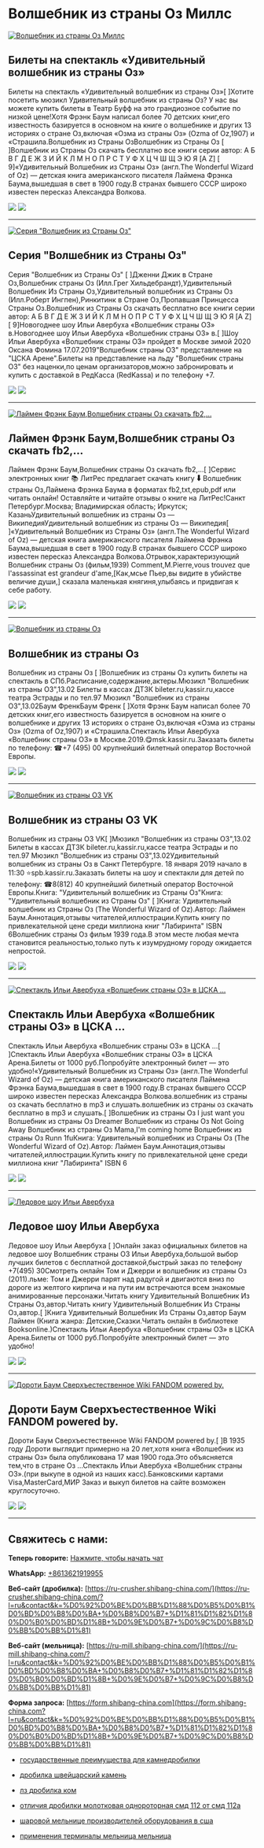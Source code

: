 # Волшебник из страны Оз Миллс

<a href="https://swt.shibang-china.com/?l=ru&img&k=%D0%92%D0%BE%D0%BB%D1%88%D0%B5%D0%B1%D0%BD%D0%B8%D0%BA+%D0%B8%D0%B7+%D1%81%D1%82%D1%80%D0%B0%D0%BD%D1%8B+%D0%9E%D0%B7+%D0%9C%D0%B8%D0%BB%D0%BB%D1%81" target="_blank">![Волшебник из страны Оз Миллс](http://static.shibang-china.com/all-800x300/1050.jpg)</a>

## Билеты на спектакль &#171;Удивительный волшебник из страны Оз&#187;
Билеты на спектакль &#171;Удивительный волшебник из страны Оз&#187;[ ]Хотите посетить мюзикл Удивительный волшебник из страны Оз? У нас вы можете купить билеты в Театр Буфф на это грандиозное событие по низкой цене!Хотя Фрэнк Баум написал более 70 детских книг,его известность базируется в основном на книге о волшебнике и других 13 историях о стране Оз,включая &#171;Озма из страны Оз&#187; (Ozma of Oz,1907) и &#171;Страшила.Волшебник из Страны ОзВолшебник из Страны Оз [ ]Волшебник из Страны Оз скачать бесплатно все книги серии автор: А Б В Г Д Е Ж З И Й К Л М Н О П Р С Т У Ф Х Ц Ч Ш Щ Э Ю Я [A Z] [ 9]&#171;Удивительный Волшебник из Страны Оз&#187; (англ.The Wonderful Wizard of Oz) — детская книга американского писателя Лаймена Фрэнка Баума,вышедшая в свет в 1900 году.В странах бывшего СССР широко известен пересказ Александра Волкова.


<a href="https://whatsapp.shibangsoft.com/WhatsApp.php" target="_blank" title="WhatsApp">![](http://static.shibang-china.com/icon/whatsapp.png)</a> <a href="https://swt.shibang-china.com/?l=ru&icon&k=%D0%92%D0%BE%D0%BB%D1%88%D0%B5%D0%B1%D0%BD%D0%B8%D0%BA+%D0%B8%D0%B7+%D1%81%D1%82%D1%80%D0%B0%D0%BD%D1%8B+%D0%9E%D0%B7+%D0%9C%D0%B8%D0%BB%D0%BB%D1%81" target="_blank">![](http://static.shibang-china.com/icon/chat-ru.png)</a>

---

<a href="https://swt.shibang-china.com/?l=ru&img&k=%D0%92%D0%BE%D0%BB%D1%88%D0%B5%D0%B1%D0%BD%D0%B8%D0%BA+%D0%B8%D0%B7+%D1%81%D1%82%D1%80%D0%B0%D0%BD%D1%8B+%D0%9E%D0%B7+%D0%9C%D0%B8%D0%BB%D0%BB%D1%81" target="_blank">![Серия &quot;Волшебник из Страны Оз&quot;](http://static.shibang-china.com/all-800x300/712.jpg)</a>

## Серия &quot;Волшебник из Страны Оз&quot;
Серия &quot;Волшебник из Страны Оз&quot; [ ]Дженни Джик в Стране Оз,Волшебник страны Оз (Илл.Грег Хильдебрандт),Удивительный Волшебник Из Страны Оз,Удивительный волшебник из Страны Оз (Илл.Роберт Ингпен),Ринкитинк в Стране Оз,Пропавшая Принцесса Страны Оз.Волшебник из Страны Оз скачать бесплатно все книги серии автор: А Б В Г Д Е Ж З И Й К Л М Н О П Р С Т У Ф Х Ц Ч Ш Щ Э Ю Я [A Z] [ 9]Новогоднее шоу Ильи Авербуха &#171;Волшебник страны ОЗ&#187; в.Новогоднее шоу Ильи Авербуха &#171;Волшебник страны ОЗ&#187; в.[ ]Шоу Ильи Авербуха &#171;Волшебник страны ОЗ&#187; пройдет в Москве зимой 2020 Оксана Фомина 17.07.2019&quot;Волшебник страны ОЗ&quot; представление на &quot;ЦСКА Арене&quot;.Билеты на представление на льду &quot;Волшебник страны ОЗ&quot; без наценки,по ценам организаторов,можно забронировать и купить с доставкой в РедКасса (RedKassa) и по телефону +7.


<a href="https://whatsapp.shibangsoft.com/WhatsApp.php" target="_blank" title="WhatsApp">![](http://static.shibang-china.com/icon/whatsapp.png)</a> <a href="https://swt.shibang-china.com/?l=ru&icon&k=%D0%92%D0%BE%D0%BB%D1%88%D0%B5%D0%B1%D0%BD%D0%B8%D0%BA+%D0%B8%D0%B7+%D1%81%D1%82%D1%80%D0%B0%D0%BD%D1%8B+%D0%9E%D0%B7+%D0%9C%D0%B8%D0%BB%D0%BB%D1%81" target="_blank">![](http://static.shibang-china.com/icon/chat-ru.png)</a>

---

<a href="https://swt.shibang-china.com/?l=ru&img&k=%D0%92%D0%BE%D0%BB%D1%88%D0%B5%D0%B1%D0%BD%D0%B8%D0%BA+%D0%B8%D0%B7+%D1%81%D1%82%D1%80%D0%B0%D0%BD%D1%8B+%D0%9E%D0%B7+%D0%9C%D0%B8%D0%BB%D0%BB%D1%81" target="_blank">![Лаймен Фрэнк Баум,Волшебник страны Оз скачать fb2,…](http://static.shibang-china.com/all-800x300/98.jpg)</a>

## Лаймен Фрэнк Баум,Волшебник страны Оз скачать fb2,…
Лаймен Фрэнк Баум,Волшебник страны Оз скачать fb2,…[ ]Сервис электронных книг 📚 ЛитРес предлагает скачать книгу 🠳 Волшебник страны Оз,Лаймена Фрэнка Баума в форматах fb2,txt,epub,pdf или читать онлайн! Оставляйте и читайте отзывы о книге на ЛитРес!Санкт Петербург.Москва; Владимирская область; Иркутск; КазаньУдивительный волшебник из страны Оз — ВикипедияУдивительный волшебник из страны Оз — Википедия[ ]&#171;Удивительный Волшебник из Страны Оз&#187; (англ.The Wonderful Wizard of Oz) — детская книга американского писателя Лаймена Фрэнка Баума,вышедшая в свет в 1900 году.В странах бывшего СССР широко известен пересказ Александра Волкова.Отрывок,характеризующий Волшебник страны Оз (фильм,1939) Comment,M.Pierre,vous trouvez que l'assassinat est grandeur d'ame,[Как,мсье Пьер,вы видите в убийстве величие души,] сказала маленькая княгиня,улыбаясь и придвигая к себе работу.


<a href="https://whatsapp.shibangsoft.com/WhatsApp.php" target="_blank" title="WhatsApp">![](http://static.shibang-china.com/icon/whatsapp.png)</a> <a href="https://swt.shibang-china.com/?l=ru&icon&k=%D0%92%D0%BE%D0%BB%D1%88%D0%B5%D0%B1%D0%BD%D0%B8%D0%BA+%D0%B8%D0%B7+%D1%81%D1%82%D1%80%D0%B0%D0%BD%D1%8B+%D0%9E%D0%B7+%D0%9C%D0%B8%D0%BB%D0%BB%D1%81" target="_blank">![](http://static.shibang-china.com/icon/chat-ru.png)</a>

---

<a href="https://swt.shibang-china.com/?l=ru&img&k=%D0%92%D0%BE%D0%BB%D1%88%D0%B5%D0%B1%D0%BD%D0%B8%D0%BA+%D0%B8%D0%B7+%D1%81%D1%82%D1%80%D0%B0%D0%BD%D1%8B+%D0%9E%D0%B7+%D0%9C%D0%B8%D0%BB%D0%BB%D1%81" target="_blank">![Волшебник из страны Оз](http://static.shibang-china.com/all-800x300/272.jpg)</a>

## Волшебник из страны Оз
Волшебник из страны Оз [ ]Волшебник из страны Оз купить билеты на спектакль в СПб.Расписание,содержание,актеры.Мюзикл &quot;Волшебник из страны ОЗ&quot;,13.02 Билеты в кассах ДТЗК bileter.ru,kassir.ru,кассе театра Эстрады и по тел.97 Мюзикл &quot;Волшебник из страны ОЗ&quot;,13.02Баум ФренкБаум Френк [ ]Хотя Фрэнк Баум написал более 70 детских книг,его известность базируется в основном на книге о волшебнике и других 13 историях о стране Оз,включая &#171;Озма из страны Оз&#187; (Ozma of Oz,1907) и &#171;Страшила.Спектакль Ильи Авербуха &#171;Волшебник страны ОЗ&#187; в Москве.2019.😋msk.kassir.ru.Заказать билеты по телефону: ☎+7 (495) 00 крупнейший билетный оператор Восточной Европы.


<a href="https://whatsapp.shibangsoft.com/WhatsApp.php" target="_blank" title="WhatsApp">![](http://static.shibang-china.com/icon/whatsapp.png)</a> <a href="https://swt.shibang-china.com/?l=ru&icon&k=%D0%92%D0%BE%D0%BB%D1%88%D0%B5%D0%B1%D0%BD%D0%B8%D0%BA+%D0%B8%D0%B7+%D1%81%D1%82%D1%80%D0%B0%D0%BD%D1%8B+%D0%9E%D0%B7+%D0%9C%D0%B8%D0%BB%D0%BB%D1%81" target="_blank">![](http://static.shibang-china.com/icon/chat-ru.png)</a>

---

<a href="https://swt.shibang-china.com/?l=ru&img&k=%D0%92%D0%BE%D0%BB%D1%88%D0%B5%D0%B1%D0%BD%D0%B8%D0%BA+%D0%B8%D0%B7+%D1%81%D1%82%D1%80%D0%B0%D0%BD%D1%8B+%D0%9E%D0%B7+%D0%9C%D0%B8%D0%BB%D0%BB%D1%81" target="_blank">![Волшебник из страны ОЗ VK](http://static.shibang-china.com/all-800x300/773.jpg)</a>

## Волшебник из страны ОЗ VK
Волшебник из страны ОЗ VK[ ]Мюзикл &quot;Волшебник из страны ОЗ&quot;,13.02 Билеты в кассах ДТЗК bileter.ru,kassir.ru,кассе театра Эстрады и по тел.97 Мюзикл &quot;Волшебник из страны ОЗ&quot;,13.02Удивительный волшебник из страны Оз в Санкт Петербурге. 18 января 2019 начало в 11:30 ⭐spb.kassir.ru.Заказать билеты на шоу и спектакли для детей по телефону: ☎8(812) 40 крупнейший билетный оператор Восточной Европы.Книга: &quot;Удивительный волшебник из Страны Оз&quot;Книга: &quot;Удивительный волшебник из Страны Оз&quot; [ ]Книга: Удивительный волшебник из Страны Оз (The Wonderful Wizard of Oz).Автор: Лаймен Баум.Аннотация,отзывы читателей,иллюстрации.Купить книгу по привлекательной цене среди миллиона книг &quot;Лабиринта&quot; ISBN 6Волшебник страны Оз фильм 1939 года.В этом месте любая мечта становится реальностью,только путь к изумрудному городу ожидается непростой.


<a href="https://whatsapp.shibangsoft.com/WhatsApp.php" target="_blank" title="WhatsApp">![](http://static.shibang-china.com/icon/whatsapp.png)</a> <a href="https://swt.shibang-china.com/?l=ru&icon&k=%D0%92%D0%BE%D0%BB%D1%88%D0%B5%D0%B1%D0%BD%D0%B8%D0%BA+%D0%B8%D0%B7+%D1%81%D1%82%D1%80%D0%B0%D0%BD%D1%8B+%D0%9E%D0%B7+%D0%9C%D0%B8%D0%BB%D0%BB%D1%81" target="_blank">![](http://static.shibang-china.com/icon/chat-ru.png)</a>

---

<a href="https://swt.shibang-china.com/?l=ru&img&k=%D0%92%D0%BE%D0%BB%D1%88%D0%B5%D0%B1%D0%BD%D0%B8%D0%BA+%D0%B8%D0%B7+%D1%81%D1%82%D1%80%D0%B0%D0%BD%D1%8B+%D0%9E%D0%B7+%D0%9C%D0%B8%D0%BB%D0%BB%D1%81" target="_blank">![Спектакль Ильи Авербуха &#171;Волшебник страны ОЗ&#187; в ЦСКА …](http://static.shibang-china.com/all-800x300/266.jpg)</a>

## Спектакль Ильи Авербуха &#171;Волшебник страны ОЗ&#187; в ЦСКА …
Спектакль Ильи Авербуха &#171;Волшебник страны ОЗ&#187; в ЦСКА …[ ]Спектакль Ильи Авербуха &#171;Волшебник страны ОЗ&#187; в ЦСКА Арена.Билеты от 1000 руб.Попробуйте электронный билет — это удобно!&#171;Удивительный Волшебник из Страны Оз&#187; (англ.The Wonderful Wizard of Oz) — детская книга американского писателя Лаймена Фрэнка Баума,вышедшая в свет в 1900 году.В странах бывшего СССР широко известен пересказ Александра Волкова.волшебник из страны оз скачать бесплатно в mp3 и слушать.волшебник из страны оз скачать бесплатно в mp3 и слушать.[ ]Волшебник из страны Оз I just want you Волшебник из страны Оз Dreamer Волшебник из страны Оз Not Going Away Волшебник из страны Оз Mama,I'm coming home Волшебник из страны Оз Runn 1fuКнига: Удивительный волшебник из Страны Оз (The Wonderful Wizard of Oz).Автор: Лаймен Баум.Аннотация,отзывы читателей,иллюстрации.Купить книгу по привлекательной цене среди миллиона книг &quot;Лабиринта&quot; ISBN 6


<a href="https://whatsapp.shibangsoft.com/WhatsApp.php" target="_blank" title="WhatsApp">![](http://static.shibang-china.com/icon/whatsapp.png)</a> <a href="https://swt.shibang-china.com/?l=ru&icon&k=%D0%92%D0%BE%D0%BB%D1%88%D0%B5%D0%B1%D0%BD%D0%B8%D0%BA+%D0%B8%D0%B7+%D1%81%D1%82%D1%80%D0%B0%D0%BD%D1%8B+%D0%9E%D0%B7+%D0%9C%D0%B8%D0%BB%D0%BB%D1%81" target="_blank">![](http://static.shibang-china.com/icon/chat-ru.png)</a>

---

<a href="https://swt.shibang-china.com/?l=ru&img&k=%D0%92%D0%BE%D0%BB%D1%88%D0%B5%D0%B1%D0%BD%D0%B8%D0%BA+%D0%B8%D0%B7+%D1%81%D1%82%D1%80%D0%B0%D0%BD%D1%8B+%D0%9E%D0%B7+%D0%9C%D0%B8%D0%BB%D0%BB%D1%81" target="_blank">![Ледовое шоу Ильи Авербуха](http://static.shibang-china.com/all-800x300/1428.jpg)</a>

## Ледовое шоу Ильи Авербуха
Ледовое шоу Ильи Авербуха [ ]Онлайн заказ официальных билетов на ледовое шоу Волшебник страны ОЗ Ильи Авербуха,большой выбор лучших билетов с бесплатной доставкой,быстрый заказ по телефону +7(495) 30Смотреть онлайн Том и Джерри и волшебник из страны Оз (2011).льме: Том и Джерри парят над радугой и двигаются вниз по дороге из желтого кирпича и на пути им встречаются всем знакомые анимированные персонажи.Читать книгу Удивительный Волшебник Из Страны Оз,автор.Читать книгу Удивительный Волшебник Из Страны Оз,автор.[ ]Книга Удивительный Волшебник Из Страны Оз,автор Баум Лаймен (Книга жанра: Детские,Сказки.Читать онлайн в библиотеке Booksonline.)Спектакль Ильи Авербуха &#171;Волшебник страны ОЗ&#187; в ЦСКА Арена.Билеты от 1000 руб.Попробуйте электронный билет — это удобно!


<a href="https://whatsapp.shibangsoft.com/WhatsApp.php" target="_blank" title="WhatsApp">![](http://static.shibang-china.com/icon/whatsapp.png)</a> <a href="https://swt.shibang-china.com/?l=ru&icon&k=%D0%92%D0%BE%D0%BB%D1%88%D0%B5%D0%B1%D0%BD%D0%B8%D0%BA+%D0%B8%D0%B7+%D1%81%D1%82%D1%80%D0%B0%D0%BD%D1%8B+%D0%9E%D0%B7+%D0%9C%D0%B8%D0%BB%D0%BB%D1%81" target="_blank">![](http://static.shibang-china.com/icon/chat-ru.png)</a>

---

<a href="https://swt.shibang-china.com/?l=ru&img&k=%D0%92%D0%BE%D0%BB%D1%88%D0%B5%D0%B1%D0%BD%D0%B8%D0%BA+%D0%B8%D0%B7+%D1%81%D1%82%D1%80%D0%B0%D0%BD%D1%8B+%D0%9E%D0%B7+%D0%9C%D0%B8%D0%BB%D0%BB%D1%81" target="_blank">![Дороти Баум Сверхъестественное Wiki FANDOM powered by.](http://static.shibang-china.com/all-800x300/569.jpg)</a>

## Дороти Баум Сверхъестественное Wiki FANDOM powered by.
Дороти Баум Сверхъестественное Wiki FANDOM powered by.[ ]В 1935 году Дороти выглядит примерно на 20 лет,хотя книга &#171;Волшебник из страны Оз&#187; была опубликована 17 мая 1900 года.Это объясняется тем,что в стране Оз …Спектакль Ильи Авербуха &#171;Волшебник страны ОЗ&#187;.(при выкупе в одной из наших касс).Банковскими картами Visa,MasterCard,МИР Заказ и выкуп билетов на сайте возможен круглосуточно.

<a href="https://whatsapp.shibangsoft.com/WhatsApp.php" target="_blank" title="WhatsApp">![](http://static.shibang-china.com/icon/whatsapp.png)</a> <a href="https://swt.shibang-china.com/?l=ru&icon&k=%D0%92%D0%BE%D0%BB%D1%88%D0%B5%D0%B1%D0%BD%D0%B8%D0%BA+%D0%B8%D0%B7+%D1%81%D1%82%D1%80%D0%B0%D0%BD%D1%8B+%D0%9E%D0%B7+%D0%9C%D0%B8%D0%BB%D0%BB%D1%81" target="_blank">![](http://static.shibang-china.com/icon/chat-ru.png)</a>

---
## Свяжитесь с нами:

**Теперь говорите:** [Нажмите, чтобы начать чат](https://swt.shibang-china.com?l=ru&contact&k=%D0%92%D0%BE%D0%BB%D1%88%D0%B5%D0%B1%D0%BD%D0%B8%D0%BA+%D0%B8%D0%B7+%D1%81%D1%82%D1%80%D0%B0%D0%BD%D1%8B+%D0%9E%D0%B7+%D0%9C%D0%B8%D0%BB%D0%BB%D1%81)

**WhatsApp:**  [+8613621919955](https://whatsapp.shibangsoft.com/WhatsApp.php)

**Веб-сайт (дробилка):** [https://ru-crusher.shibang-china.com/](https://ru-crusher.shibang-china.com/?l=ru&contact&k=%D0%92%D0%BE%D0%BB%D1%88%D0%B5%D0%B1%D0%BD%D0%B8%D0%BA+%D0%B8%D0%B7+%D1%81%D1%82%D1%80%D0%B0%D0%BD%D1%8B+%D0%9E%D0%B7+%D0%9C%D0%B8%D0%BB%D0%BB%D1%81)

**Веб-сайт (мельница):** [https://ru-mill.shibang-china.com/](https://ru-mill.shibang-china.com/?l=ru&contact&k=%D0%92%D0%BE%D0%BB%D1%88%D0%B5%D0%B1%D0%BD%D0%B8%D0%BA+%D0%B8%D0%B7+%D1%81%D1%82%D1%80%D0%B0%D0%BD%D1%8B+%D0%9E%D0%B7+%D0%9C%D0%B8%D0%BB%D0%BB%D1%81)

**Форма запроса:** [https://form.shibang-china.com](https://form.shibang-china.com?l=ru&contact&k=%D0%92%D0%BE%D0%BB%D1%88%D0%B5%D0%B1%D0%BD%D0%B8%D0%BA+%D0%B8%D0%B7+%D1%81%D1%82%D1%80%D0%B0%D0%BD%D1%8B+%D0%9E%D0%B7+%D0%9C%D0%B8%D0%BB%D0%BB%D1%81)

* [государственные преимущества для камнедробилки](../118/%D0%B3%D0%BE%D1%81%D1%83%D0%B4%D0%B0%D1%80%D1%81%D1%82%D0%B2%D0%B5%D0%BD%D0%BD%D1%8B%D0%B5%20%D0%BF%D1%80%D0%B5%D0%B8%D0%BC%D1%83%D1%89%D0%B5%D1%81%D1%82%D0%B2%D0%B0%20%D0%B4%D0%BB%D1%8F%20%D0%BA%D0%B0%D0%BC%D0%BD%D0%B5%D0%B4%D1%80%D0%BE%D0%B1%D0%B8%D0%BB%D0%BA%D0%B8.md)

* [дробилка швейцарский камень](../118/%D0%B4%D1%80%D0%BE%D0%B1%D0%B8%D0%BB%D0%BA%D0%B0%20%D1%88%D0%B2%D0%B5%D0%B9%D1%86%D0%B0%D1%80%D1%81%D0%BA%D0%B8%D0%B9%20%D0%BA%D0%B0%D0%BC%D0%B5%D0%BD%D1%8C.md)

* [лз дробилка ком](../119/%D0%BB%D0%B7%20%D0%B4%D1%80%D0%BE%D0%B1%D0%B8%D0%BB%D0%BA%D0%B0%20%D0%BA%D0%BE%D0%BC.md)

* [отличия дробилки молотковая однороторная смд 112 от смд 112а](../112/%D0%BE%D1%82%D0%BB%D0%B8%D1%87%D0%B8%D1%8F%20%D0%B4%D1%80%D0%BE%D0%B1%D0%B8%D0%BB%D0%BA%D0%B8%20%D0%BC%D0%BE%D0%BB%D0%BE%D1%82%D0%BA%D0%BE%D0%B2%D0%B0%D1%8F%20%D0%BE%D0%B4%D0%BD%D0%BE%D1%80%D0%BE%D1%82%D0%BE%D1%80%D0%BD%D0%B0%D1%8F%20%D1%81%D0%BC%D0%B4%20112%20%D0%BE%D1%82%20%D1%81%D0%BC%D0%B4%20112%D0%B0.md)

* [шаровой мельнице производителей оборудования в сша](../109/%D1%88%D0%B0%D1%80%D0%BE%D0%B2%D0%BE%D0%B9%20%D0%BC%D0%B5%D0%BB%D1%8C%D0%BD%D0%B8%D1%86%D0%B5%20%D0%BF%D1%80%D0%BE%D0%B8%D0%B7%D0%B2%D0%BE%D0%B4%D0%B8%D1%82%D0%B5%D0%BB%D0%B5%D0%B9%20%D0%BE%D0%B1%D0%BE%D1%80%D1%83%D0%B4%D0%BE%D0%B2%D0%B0%D0%BD%D0%B8%D1%8F%20%D0%B2%20%D1%81%D1%88%D0%B0.md)

* [применения терминалы мельница мельница](../113/%D0%BF%D1%80%D0%B8%D0%BC%D0%B5%D0%BD%D0%B5%D0%BD%D0%B8%D1%8F%20%D1%82%D0%B5%D1%80%D0%BC%D0%B8%D0%BD%D0%B0%D0%BB%D1%8B%20%D0%BC%D0%B5%D0%BB%D1%8C%D0%BD%D0%B8%D1%86%D0%B0%20%D0%BC%D0%B5%D0%BB%D1%8C%D0%BD%D0%B8%D1%86%D0%B0.md)